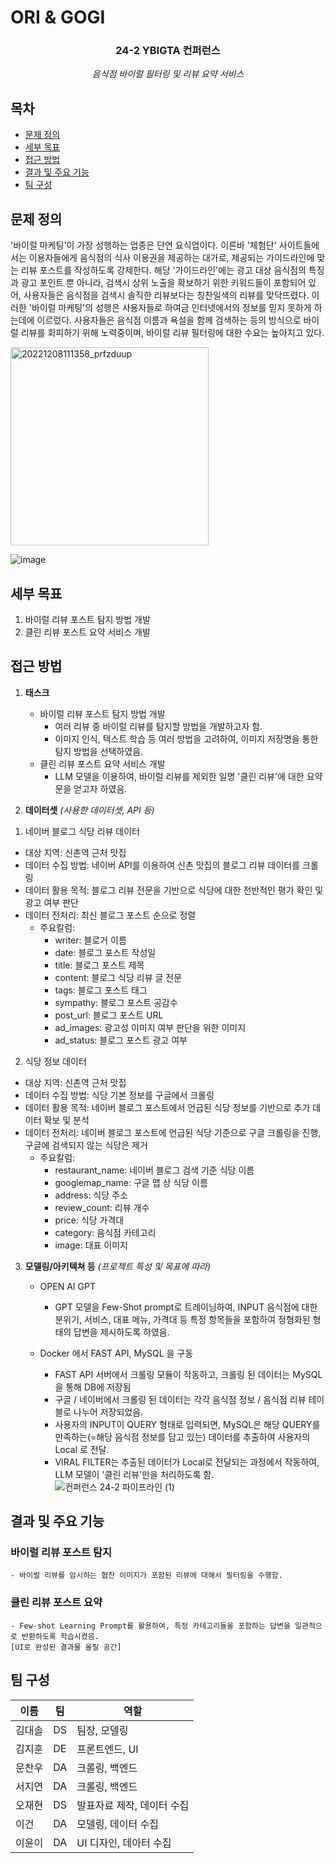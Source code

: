 # ORI & GOGI

<div align="center">
<h3>24-2 YBIGTA 컨퍼런스</h3>

<em>음식점 바이럴 필터링 및 리뷰 요약 서비스</em>

</div>

## 목차
- [문제 정의](#문제-정의)
- [세부 목표](#세부-목표)
- [접근 방법](#접근-방법)
- [결과 및 주요 기능](#결과-및-주요-기능)
- [팀 구성](#팀-구성)

## 문제 정의
'바이럴 마케팅'이 가장 성행하는 업종은 단연 요식업이다. 이른바 '체험단' 사이트들에서는 이용자들에게 음식점의 식사 이용권을 제공하는 대가로, 제공되는 가이드라인에 맞는 리뷰 포스트를 작성하도록 강제한다. 해당 '가이드라인'에는 광고 대상 음식점의 특징과 광고 포인트 뿐 아니라, 검색시 상위 노출을 확보하기 위한 키워드들이 포함되어 있어, 사용자들은 음식점을 검색시 솔직한 리뷰보다는 칭찬일색의 리뷰를 맞닥뜨렸다. 이러한 '바이럴 마케팅'의 성행은 사용자들로 하여금 인터넷에서의 정보를 믿지 못하게 하는데에 이르렀다. 사용자들은 음식점 이름과 욕설을 함께 검색하는 등의 방식으로 바이럴 리뷰를 회피하기 위해 노력중이며, 바이럴 리뷰 필터링에 대한 수요는 높아지고 있다.

<img width="317" alt="20221208111358_prfzduup" src="https://github.com/user-attachments/assets/36cc50a5-240a-4a29-9e5c-c25a56cef2b3" />

![image](https://github.com/user-attachments/assets/1859b864-b741-4e9f-ad54-63634fa0140c)


## 세부 목표

1. 바이럴 리뷰 포스트 탐지 방법 개발
2. 클린 리뷰 포스트 요약 서비스 개발

## 접근 방법

1. **태스크** 
    - 바이럴 리뷰 포스트 탐지 방법 개발
        - 여러 리뷰 중 바이럴 리뷰를 탐지할 방법을 개발하고자 함.
        - 이미지 인식, 텍스트 학습 등 여러 방법을 고려하여, 이미지 저장명을 통한 탐지 방법을 선택하였음.
    - 클린 리뷰 포스트 요약 서비스 개발
        - LLM 모델을 이용하여, 바이럴 리뷰를 제외한 일명 '클린 리뷰'에 대한 요약문을 얻고자 하였음.

2. **데이터셋** *(사용한 데이터셋, API 등)*

1) 네이버 블로그 식당 리뷰 데이터
- 대상 지역: 신촌역 근처 맛집
- 데이터 수집 방법: 네이버 API를 이용하여 신촌 맛집의 블로그 리뷰 데이터를 크롤링
- 데이터 활용 목적: 블로그 리뷰 전문을 기반으로 식당에 대한 전반적인 평가 확인 및 광고 여부 판단
- 데이터 전처리: 최신 블로그 포스트 순으로 정렬
    - 주요칼럼:
        - writer: 블로거 이름
        - date: 블로그 포스트 작성일
        - title: 블로그 포스트 제목
        - content: 블로그 식당 리뷰 글 전문
        - tags: 블로그 포스트 태그
        - sympathy: 블로그 포스트 공감수
        - post_url: 블로그 포스트 URL
        - ad_images: 광고성 이미지 여부 판단을 위한 이미지
        - ad_status: 블로그 포스트 광고 여부

2) 식당 정보 데이터
- 대상 지역: 신촌역 근처 맛집
- 데이터 수집 방법: 식당 기본 정보를 구글에서 크롤링
- 데이터 활용 목적: 네이버 블로그 포스트에서 언급된 식당 정보를 기반으로 추가 데이터 확보 및 분석
- 데이터 전처리: 네이버 블로그 포스트에 언급된 식당 기준으로 구글 크롤링을 진행, 구글에 검색되지 않는 식당은 제거
    - 주요칼럼:
        - restaurant_name: 네이버 블로그 검색 기준 식당 이름
        - googlemap_name: 구글 맵 상 식당 이름
        - address: 식당 주소
        - review_count: 리뷰 개수
        - price: 식당 가격대
        - category: 음식점 카테고리
        - image: 대표 이미지

3. **모델링/아키텍쳐 등** *(프로젝트 특성 및 목표에 따라)*
    - OPEN AI GPT
        - GPT 모델을 Few-Shot prompt로 트레이닝하여, INPUT 음식점에 대한 분위기, 서비스, 대표 메뉴, 가격대 등 특정 항목들을 포함하여 정형화된 형태의 답변을 제시하도록 하였음.
    - Docker 에서 FAST API, MySQL 을 구동

        - FAST API 서버에서 크롤링 모듈이 작동하고, 크롤링 된 데이터는 MySQL을 통해 DB에 저장됨
        - 구글 / 네이버에서 크롤링 된 데이터는 각각 음식점 정보 / 음식점 리뷰 테이블로 나누어 저장되었음.
        - 사용자의 INPUT이 QUERY 형태로 입력되면, MySQL은 해당 QUERY를 만족하는(=해당 음식점 정보를 담고 있는) 데이터를 추출하여 사용자의 Local 로 전달.
        - VIRAL FILTER는 추출된 데이터가 Local로 전달되는 과정에서 작동하여, LLM 모델이 '클린 리뷰'만을 처리하도록 함.
        ![컨퍼런스 24-2 파이프라인 (1)](https://github.com/user-attachments/assets/e1a9bacc-7b31-419e-9801-f4fd9c894832)

      
## 결과 및 주요 기능

### 바이럴 리뷰 포스트 탐지
    - 바이럴 리뷰를 암시하는 협찬 이미지가 포함된 리뷰에 대해서 필터링을 수행함.
    
### 클린 리뷰 포스트 요약
    - Few-shot Learning Prompt를 활용하여, 특정 카테고리들을 포함하는 답변을 일관적으로 반환하도록 학습시켰음.
    [UI로 완성된 결과물 올릴 공간]



## 팀 구성

|이름|팀|역할|
|-|-|-|
|김대솔|DS|팀장, 모델링|
|김지훈|DE|프론트엔드, UI|
|문찬우|DA|크롤링, 백엔드|
|서지연|DA|크롤링, 백엔드|
|오재현|DS|발표자료 제작, 데이터 수집|
|이건|DA|모델링, 데이터 수집|
|이윤이|DA|UI 디자인, 데아터 수집|

